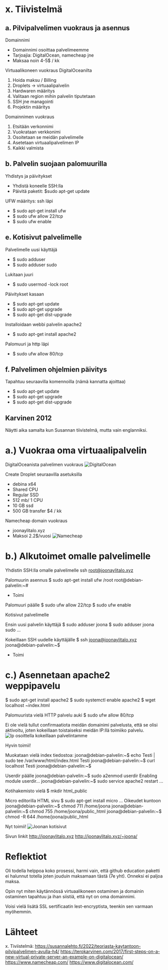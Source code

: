# x. Tiivistelmä

## a. Pilvipalvelimen vuokraus ja asennus
Domainnimi
- Domainnimi osoittaa palvelimeemme
- Tarjoajia: DigitalOcean, namecheap jne
- Maksaa noin 4-5$ / kk

Virtuaalikoneen vuokraus DigitalOceanilta
1. Hoida maksu / Billing
2. Droplets -> virtuaalipalvelin
3. Hardwaren määritys
4. Valitaan region mihin palvelin tiputetaan
5. SSH jne managointi
6. Projektin määritys

Domainnimen vuokraus
1. Etsitään verkonnimi
2. Vuokrataan verkkonimi
3. Osoitetaan se meidän palvelimelle
4. Asetetaan virtuaalipalvelimen IP
5. Kaikki valmista

## b. Palvelin suojaan palomuurilla
Yhdistys ja päivitykset
- Yhdistä koneelle SSH:lla
- Päivitä paketit: $sudo apt-get update

UFW määritys: ssh läpi
- $ sudo apt-get install ufw
- $ sudo ufw allow 22/tcp
- $ sudo ufw enable

## e. Kotisivut palvelimelle
Palvelimelle uusi käyttäjä
- $ sudo adduser <nimi>
- $ sudo adduser <nimi> sudo

Lukitaan juuri
- $ sudo usermod -lock root

Päivitykset kasaan
- $ sudo apt-get update
- $ sudo apt-get upgrade
- $ sudo apt-get dist-upgrade

Installoidaan webbi palvelin apache2
- $ sudo apt-get install apache2

Palomuuri ja http läpi
- $ sudo ufw allow 80/tcp

## f. Palvelimen ohjelmien päivitys
Tapahtuu seuraavilla komennoilla (nämä kannatta ajoittaa)
- $ sudo apt-get update
- $ sudo apt-get upgrade
- $ sudo apt-get dist-upgrade


## Karvinen 2012
Näytti aika samalta kun Susannan tiivistelmä, mutta vain englanniksi.

# a.) Vuokraa oma virtuaalipalvelin
DigitalOceanista palvelimen vuokraus
![DigitalOcean](../images/h4-digitalocean-palvelin.png)

Create Droplet seuraavilla asetuksilla
- debina x64
- Shared CPU
- Regular SSD
- 512 mb/ 1 CPU
- 10 GB ssd
- 500 GB transfer
$4 / kk

Namecheap domain vuokraus
- joonaylitalo.xyz
- Maksoi 2.2$/vuosi
![Namecheap](../images/h4-namecheap-domain.png)

# b.) Alkutoimet omalle palvelimelle

Yhdistin SSH:lla omalle palvelimelle
ssh root@joonaylitalo.xyz

Palomuurin asennus
$ sudo apt-get install ufw
/root
root@debian-palvelin:~#
- Toimi

Palomuuri päälle
$ sudo ufw allow 22/tcp
$ sudo ufw enable

Kotisivut palvelimelle

Ensin uusi palvelin käyttäjä
$ sudo adduser joona
$ sudo adduser joona sudo
...

Kokeillaan SSH uudelle käyttäjälle
$ ssh joona@joonaylitalo.xyz
joona@debian-palvelin:~$
- Toimi

# c.) Asennetaan apache2 weppipavelu
$ sudo apt-get install apache2
$ sudo systemctl enable apache2
$ wget localhost
~index.html

Palomuurista vielä HTTP palvelu auki
$ sudo ufw allow 80/tcp

Ei ole vielä tullut confirmaatiota meidän domainimi palvelusta, että se olisi aktivoitu, joten kokeillaan toistaiseksi meidän IP:llä toimiiko palvelu.
![Ip osoittella kokeillaan palvelintamme](../images/h4-apache2-ip.png)

Hyvin toimii!

Muokataan vielä index tiedostoa:
joona@debian-palvelin:~$ echo Testi | sudo tee /var/www/html/index.html
Testi
joona@debian-palvelin:~$ curl localhost
Testi
joona@debian-palvelin:~$

Userdir päälle
joona@debian-palvelin:~$ sudo a2enmod userdir
Enabling module userdir...
joona@debian-palvelin:~$ sudo service apache2 restart
...

Kotihakemisto vielä
$ mkdir html_public

Micro editorilla HTML sivu
$ sudo apt-get install micro
...
Oikeudet kuntoon
joona@debian-palvelin:~$ chmod 711 /home/joona
joona@debian-palvelin:~$ chmod 755 /home/joona/public_html
joona@debian-palvelin:~$ chmod -R 644 /home/joona/public_html

Nyt toimii!
![Joonan kotisivut](../images/h4-kotisuvt.png)

Sivun linkit
http://joonaylitalo.xyz
http://joonaylitalo.xyz/~joona/

# Reflektiot
Oli todella helppoa koko prosessi, harmi vain, että github education paketti ei halunnut totella joten jouduin maksamaan tästä (7e yht). Onneksi ei paljoa maksa.

Opin nyt miten käytännössä virtuaalikoneen ostaminen ja domainin ostaminen tapahtuu ja ihan siistiä, että nyt on oma domainnimi.

Voisi vielä lisätä SSL sertificaatin lest-encryptista, teenkin sen varmaan myöhemmin.

# Lähteet
x. Tiviistelmä:
https://susannalehto.fi/2022/teoriasta-kaytantoon-pilvipalvelimen-avulla-h4/
https://terokarvinen.com/2017/first-steps-on-a-new-virtual-private-server-an-example-on-digitalocean/
https://www.namecheap.com/
https://www.digitalocean.com/

